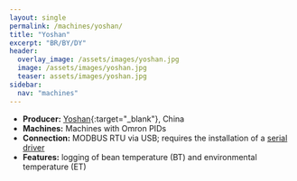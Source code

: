 ```yaml
---
layout: single
permalink: /machines/yoshan/
title: "Yoshan"
excerpt: "BR/BY/DY"
header:
  overlay_image: /assets/images/yoshan.jpg
  image: /assets/images/yoshan.jpg
  teaser: assets/images/yoshan.jpg
sidebar:
  nav: "machines"
---
```


* __Producer:__ [Yoshan](https://www.ysroaster.com/){:target="_blank"}, China
* __Machines:__ Machines with Omron PIDs
* __Connection:__ MODBUS RTU via USB; requires the installation of a [serial driver](/modbus_serial/)
* __Features:__ logging of bean temperature (BT) and environmental temperature (ET)